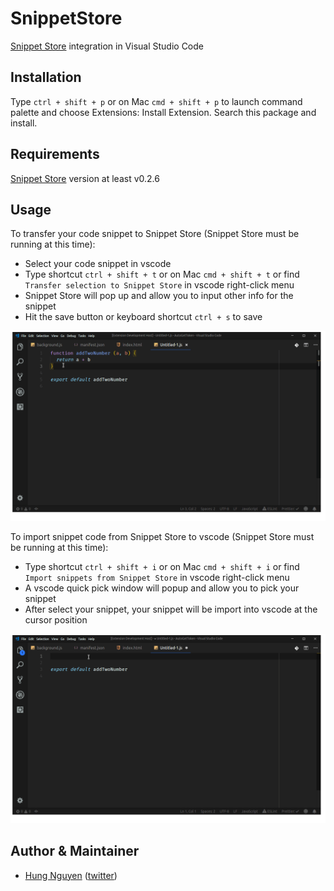 # SnippetStore

[Snippet Store](https://github.com/ZeroX-DG/SnippetStore) integration in Visual Studio Code

## Installation

Type `ctrl + shift + p` or on Mac `cmd + shift + p` to launch command palette and choose Extensions: Install Extension. Search this package and install.

## Requirements

[Snippet Store](https://github.com/ZeroX-DG/SnippetStore) version at least v0.2.6

## Usage

To transfer your code snippet to Snippet Store (Snippet Store must be running at this time):

- Select your code snippet in vscode
- Type shortcut `ctrl + shift + t` or on Mac `cmd + shift + t` or find `Transfer selection to Snippet Store` in vscode right-click menu
- Snippet Store will pop up and allow you to input other info for the snippet
- Hit the save button or keyboard shortcut `ctrl + s` to save

![](assets/transfer.gif)

To import snippet code from Snippet Store to vscode (Snippet Store must be running at this time):

- Type shortcut `ctrl + shift + i` or on Mac `cmd + shift + i` or find `Import snippets from Snippet Store` in vscode right-click menu
- A vscode quick pick window will popup and allow you to pick your snippet
- After select your snippet, your snippet will be import into vscode at the cursor position

![](assets/import.gif)

## Author & Maintainer

- [Hung Nguyen](https://github.com/ZeroX-DG) ([twitter](https://twitter.com/?lang=vi))
